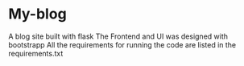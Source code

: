 # My-blog
A blog site built with flask
The Frontend and UI was designed with bootstrapp
All the requirements for running the code are listed in the requirements.txt


